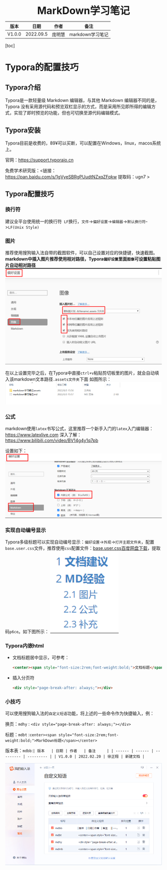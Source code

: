 <center><span style="font-size:2rem;font-weight:bold;">MarkDown学习笔记</span></center>    

| 版本   | 日期      | 作者   | 备注             |
| ------ | --------- | ------ | ---------------- |
| V1.0.0 | 2022.09.5 | 庞明慧 | markdown学习笔记 |

<div style="page-break-after: always;"></div>

[toc]

<div style="page-break-after: always;"></div>

# Typora的配置技巧

## Typora介绍

Typora是一款轻量级 Markdown 编辑器，与其他 Markdown 编辑器不同的是，Typora 没有采用源代码和预览双栏显示的方式，而是采用所见即所得的编辑方式，实现了即时预览的功能，但也可切换至源代码编辑模式。

## Typora安装

Typora目前是收费的，89¥可以买断，可以配置在Windows，linux，macos系统上。   

官网：<https://support.typoraio.cn>

免费学术研究版：<链接：https://pan.baidu.com/s/1gVyeSBRgPUudtNZxqZFqkw  提取码：ugn7 >

## Typora配置技巧

### 换行符

建议全平台使用统一的换行符` LF`换行，`文件`->`偏好设置`->`编辑器`->`默认换行符`->`LF(Unix Style)`

### 图片

推荐使用搜狗输入法自带的截图软件，可以自己设置对应的快捷键，快速截图。
**markdown中插入图片推荐使用相对路径，Typora`偏好设置`里面`图像`可设置粘贴图片自动相对路径**
![image-20220905155347873](markdown学习笔记.assets/image-20220905155347873.png)

在以上设置完毕之后，在Typora中直接`ctrl+v`粘贴剪切板里的图片，就会自动填入该markdown文本路径`.assets文件夹`下面
如图所示：
![image-20220905155719358](markdown学习笔记.assets/image-20220905155719358.png)

### 公式

markdown使用`latex`书写公式，这里推荐一个新手入门的`latex`入门编辑器：<https://www.latexlive.com>
深入了解：https://www.bilibili.com/video/BV14g4y1q7pb

设置如下：
![image-20220905160107737](markdown学习笔记.assets/image-20220905160107737.png)

### 实现自动编号显示

Typora多级标题可以实现自动编号显示：`偏好设置`->`外观`->`打开主题文件夹`，配置`base.user.css`文件，推荐使用`css`配置文件：[base.user.css百度网盘下载](https://pan.baidu.com/s/1sQmc2Rvc58VP8LuyUFW-Eg)，提取码`p6ce`。如下图所示：
![image-20220905161114435](markdown学习笔记.assets/image-20220905161114435.png)

### Typora内嵌html

* 文档标题居中显示，可参考：
  ```html
  <center><span style="font-size:2rem;font-weight:bold;">文档标题</span></center>
  ```

* 插入分页符
  ```html
  <div style="page-break-after: always;"></div>
  ```

### 小技巧

可以使用搜狗输入法的`自定义短语`功能，将上述的一些命令作为快捷输入，例：

换页：`mdhy` : ```<div style="page-break-after: always;"></div>```

标题：`mdbt` :```center><span style="font-size:2rem;font-weight:bold;">MarkDown标题</span></center>```

版本表：`mdbb`:```| 版本   | 日期 | 作者   | 备注     |
| ------ | ------ | --------- | --------- |
| V1.0.0 | 2022.02.20 | 徐正翔 | 新建文档 |```

![image-20220905161808507](markdown学习笔记.assets/image-20220905161808507.png)

